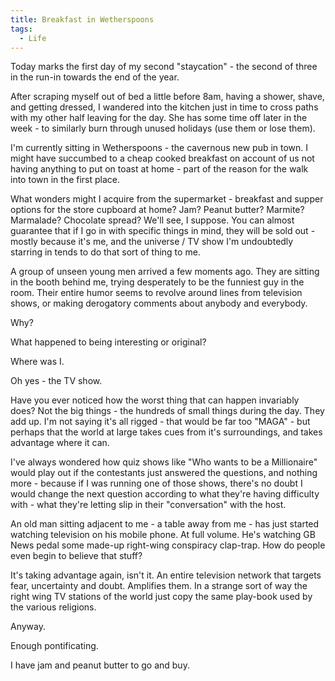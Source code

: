 ```yaml
---
title: Breakfast in Wetherspoons
tags:
  - Life
---
```


Today marks the first day of my second "staycation" - the second of three in the run-in towards the end of the year.

After scraping myself out of bed a little before 8am, having a shower, shave, and getting dressed, I wandered into the kitchen just in time to cross paths with my other half leaving for the day. She has some time off later in the week - to similarly burn through unused holidays (use them or lose them).

I'm currently sitting in Wetherspoons - the cavernous new pub in town. I might have succumbed to a cheap cooked breakfast on account of us not having anything to put on toast at home - part of the reason for the walk into town in the first place.

What wonders might I acquire from the supermarket - breakfast and supper options for the store cupboard at home? Jam? Peanut butter? Marmite? Marmalade? Chocolate spread? We'll see, I suppose. You can almost guarantee that if I go in with specific things in mind, they will be sold out - mostly because it's me, and the universe / TV show I'm undoubtedly starring in tends to do that sort of thing to me.

A group of unseen young men arrived a few moments ago. They are sitting in the booth behind me, trying desperately to be the funniest guy in the room. Their entire humor seems to revolve around lines from television shows, or making derogatory comments about anybody and everybody.

Why?

What happened to being interesting or original?

Where was I.

Oh yes - the TV show.

Have you ever noticed how the worst thing that can happen invariably does? Not the big things - the hundreds of small things during the day. They add up. I'm not saying it's all rigged - that would be far too "MAGA" - but perhaps that the world at large takes cues from it's surroundings, and takes advantage where it can.

I've always wondered how quiz shows like "Who wants to be a Millionaire" would play out if the contestants just answered the questions, and nothing more - because if I was running one of those shows, there's no doubt I would change the next question according to what they're having difficulty with - what they're letting slip in their "conversation" with the host.

An old man sitting adjacent to me - a table away from me - has just started watching television on his mobile phone. At full volume. He's watching GB News pedal some made-up right-wing conspiracy clap-trap. How do people even begin to believe that stuff?

It's taking advantage again, isn't it. An entire television network that targets fear, uncertainty and doubt. Amplifies them. In a strange sort of way the right wing TV stations of the world just copy the same play-book used by the various religions.

Anyway.

Enough pontificating.

I have jam and peanut butter to go and buy.